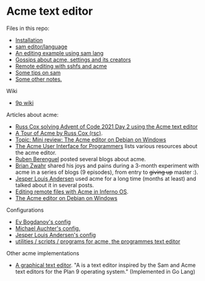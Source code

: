 # Acme text editor

Files in this repo:

- [Installation](/install.md)
- [sam editor/language](/sam.md)
- [An editing example using sam lang](/acme-edit-example-inlcudegraphics.txt)
- [Gossips about acme, settings and its creators](/gossips.md)
- [Remote editing with sshfs and acme](/remote-editing.md)
- [Some tips on sam](/acme-sam-tips.txt)
- [Some other notes.](/tips.txt)


Wiki

- [9p wiki](https://9p.io/wiki/plan9/community/index.html)

Articles about acme:

- [Russ Cox solving Advent of Code 2021 Day 2 using the Acme text editor](https://youtu.be/B5l2g3-jQnY)
- [A Tour of Acme by Russ Cox (rsc)](https://research.swtch.com/acme).
- [Topic: Mini review: The Acme editor on Debian on Windows](http://www.donationcoder.com/forum/index.php?topic=45547.0)
- [The Acme User Interface for Programmers](http://acme.cat-v.org) lists various resources about the acme editor.
- [Ruben Berenguel](https://www.mostlymaths.net/2013/03/extensibility-programming-acme-text-editor.html) posted several blogs about acme.
- [Brian Zwahr](http://echosa.github.io/blog/2014/06/18/lets-try-acme-ep-1-hello/) shared his joys and pains during a 3-month experiment with acme in a series of blogs (9 episodes), from entry to ~~giving up~~ master :).
- [Jesper Louis Andersen](http://jlouisramblings.blogspot.sg/2013/04/acme-as-editor_20.html) used acme for a long time (months at least) and talked about it in several posts.
- [Editing remote files with Acme in Inferno OS](https://bluishcoder.co.nz/2013/06/11/editing-remote-files-with-acme-in-inferno-os.html).
- [The Acme editor on Debian on Windows](http://www.donationcoder.com/forum/index.php?topic=45547.0)

Configurations

- [Ev Bogdanov's config](https://github.com/evbogdanov/acme)
- [Michael Auchter's config.](https://github.com/auchter/dotfiles/tree/master/plan9)
- [Jesper Louis Andersen's config](https://github.com/jlouis/plan9-setup)
- [utilities / scripts / programs for acme, the programmes text editor](https://github.com/karahobny/acme-utils)

Other acme implementations

- [A graphical text editor](https://github.com/as/a). "A is a text editor inspired by the Sam and Acme text editors for the Plan 9 operating system." (Implemented in Go Lang)

